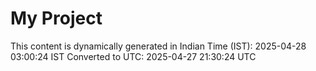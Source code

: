 # My Project

This content is dynamically generated in Indian Time (IST): 2025-04-28 03:00:24 IST
Converted to UTC: 2025-04-27 21:30:24 UTC

